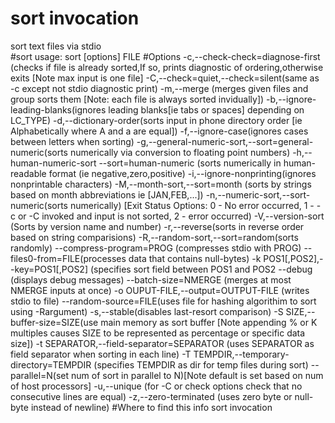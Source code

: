 # sort invocation 
sort text files via stdio 	
#sort usage: 
sort [options] FILE
#Options 
-c,--check-check=diagnose-first (checks if file is already sorted,If so, prints diagnostic of
ordering,otherwise exits [Note max input is one file]
-C,--check=quiet,--check=silent(same as -c except not stdio diagnostic print)
-m,--merge (merges given files and group sorts them [Note: each file is always sorted
invidually])
-b,--ignore-leading-blanks(ignores leading blanks[ie tabs or spaces] depending on LC_TYPE)
-d,--dictionary-order(sorts input in phone directory order [ie Alphabetically where A and a are
equal])
-f,--ignore-case(ignores cases between letters when sorting)
-g,--general-numeric-sort,--sort=general-numeric(sorts numerically via conversion to floating
point numbers)
-h,--human-numeric-sort
--sort=human-numeric (sorts numerically in human-readable format (ie negative,zero,positive)
-i,--ignore-nonprinting(ignores nonprintable characters)
-M,--month-sort,--sort=month (sorts by strings based on month abbreviations ie [JAN,FEB,...])
-n,--numeric-sort,--sort-numeric(sorts numerically)
[Exit Status Options: 0 - No error occurred, 1 - -c or -C invoked and input is not sorted, 2 -
error occurred)
-V,--version-sort (Sorts by version name and number)
-r,--reverse(sorts in reverse order based on string comparisions)
-R,--random-sort,--sort=random(sorts randomly)
--compress-program=PROG (compresses stdio with PROG)
--files0-from=FILE(processes data that contains null-bytes)
-k POS1[,POS2],--key=POS1[,POS2] (specifies sort field between POS1 and POS2
--debug (displays debug messages)
--batch-size=NMERGE (merges at most NMERGE inputs at once)
-o OUPUT-FILE,--output=OUTPUT-FILE (writes stdio to file)
--random-source=FILE(uses file for hashing algorithim to sort using -Rargument)
-s,--stable(disables last-resort comparison)
-S SIZE,--buffer-size=SIZE(use main memory as sort buffer [Note appending % or K multiples
causes SIZE to be represented as percentage or specific data size])
-t SEPARATOR,--field-separator=SEPARATOR (uses SEPARATOR as field separator when sorting in
each line)
-T TEMPDIR,--temporary-directory=TEMPDIR (specifies TEMPDIR as dir for temp files during sort)
--parallel=N(set num of sort in parallel to N)[Note default is set based on num of host processors]
-u,--unique (for -C or check options check that no consecutive lines are equal)
-z,--zero-terminated (uses zero byte or null-byte instead of newline)
#Where to find this
info sort invocation
